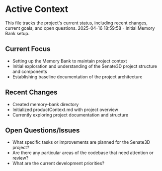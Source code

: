 # Active Context

This file tracks the project's current status, including recent changes, current goals, and open questions.
2025-04-16 18:59:58 - Initial Memory Bank setup.

## Current Focus

* Setting up the Memory Bank to maintain project context
* Initial exploration and understanding of the Senate3D project structure and components
* Establishing baseline documentation of the project architecture

## Recent Changes

* Created memory-bank directory
* Initialized productContext.md with project overview
* Currently exploring project documentation and structure

## Open Questions/Issues

* What specific tasks or improvements are planned for the Senate3D project?
* Are there any particular areas of the codebase that need attention or review?
* What are the current development priorities?